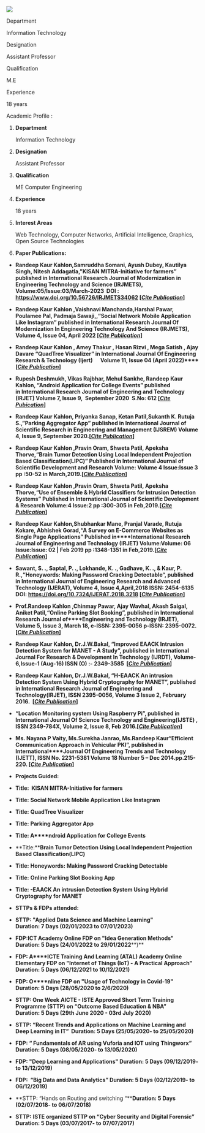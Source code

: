 [![](/sites/default/files/styles/faculty_images/public/2023-08/IMG_20230804_101601.jpg?itok=F1D8B9Mc)](/sites/default/files/2023-08/IMG_20230804_101601.jpg)

Department

Information Technology

Designation

Assistant Professor

Qualification

M.E

Experience

18 years

Academic Profile :

1. **Department**

   Information Technology
2. **Designation**

   Assistant Professor
3. **Qualification**

   ME Computer Engineering
4. **Experience**

   18 years
5. **Interest Areas**

   Web Technology, Computer Networks, Artificial Intelligence, Graphics, Open Source Technologies
6. **Paper Publications:**

* **Randeep Kaur Kahlon,Samruddha Somani, Ayush Dubey, Kautilya Singh, Nitesh Addagatla,”KISAN MITRA-Initiative for farmers” published in International Research Journal of Modernization in Engineering Technology and Science (IRJMETS), Volume:05/Issue:03/March-2023  DOI : <https://www.doi.org/10.56726/IRJMETS34062> [**[***Cite Publication***](https://www.irjmets.com/uploadedfiles/paper/issue_3_march_2023/34062/final/fin_irjmets1677942733.pdf)**]**
* **Randeep Kaur Kahlon ,Vaishnavi Manchanda,Harshal Pawar, Poulamee Pal, Padmaja Sawaji,,“Social Network Mobile Application Like Instagram” published in International Research Journal Of Modernization In Engineering Technology And Science (IRJMETS), Volume 4, Issue 04, April 2022 [**[***Cite Publication***](https://www.irjmets.com/uploadedfiles/paper/issue_4_april_2022/21400/final/fin_irjmets1651137791.pdf)**]**
* **Randeep Kaur Kahlon , Amey Thakur , Hasan Rizvi , Mega Satish , Ajay Davare “QuadTree Visualizer” in International Journal Of Engineering Research & Technology (Ijert)      Volume 11, Issue 04 (April 2022)****[**[***Cite Publication***](https://www.ijert.org/research/quadtree-visualizer-IJERTV11IS040156.pdf)**]**
* **Rupesh Deshmukh, Vikas Rajbhar, Mehul Sankhe, Randeep Kaur Kahlon, “Android Application for College Events” published in International Research Journal of** **Engineering and Technology (IRJET) Volume 7, Issue 9,  September 2020  S.No: 612 [**[***Cite Pubication***](https://www.irjet.net/archives/V7/i9/IRJET-V7I9612.pdf)**]**
* **Randeep Kaur Kahlon, Priyanka Sanap, Ketan Patil,Sukanth K. Rutuja S.,”Parking Aggregator App” published in International Journal of Scientific Research in Engineering and Management (IJSREM) Volume 4, Issue 9, September 2020.[**[***Cite Publication***](https://ijsrem.com/volume-04-issue-09-september-2020/)**]**
* **Randeep Kaur Kahlon ,Pravin Oram, Shweta Patil, Apeksha Thorve,“Brain Tumor Detection Using Local Independent Projection Based Classification(LIPC)” Published in International Journal of Scientific Development and Research Volume: Volume 4 Issue:Issue 3 pp :50-52 in March,2019.[**[***Cite Publication***](https://www.ijsdr.org/papers/IJSDR1903011.pdf)**]**
* **Randeep Kaur Kahlon ,Pravin Oram, Shweta Patil, Apeksha Thorve,“Use of Ensemble & Hybrid Classifiers for Intrusion Detection Systems” Published in International Journal of Scientific Development & Research Volume:4 Issue:2 pp :300-305 in Feb,2019.[**[***Cite Publication***](https://www.ijsdr.org/papers/IJSDR1903011.pdf)**]**
* **Randeep Kaur Kahlon,Shubhankar Mane, Pranjal Varade, Rutuja Kokare, Abhishek Gorad,“A Survey on E-Commerce Websites as Single Page Applications” Published in****International Research Journal of Engineering and Technology (IRJET) Volume:Volume: 06 Issue:Issue: 02 | Feb 2019 pp :1348-1351 in Feb,2019.[**[***Cite Publication***](https://www.irjet.net/archives/V6/i2/IRJET-V6I2269.pdf)**]**
* **Sawant, S. ., Saptal, P. ., Lokhande, K. ., Gadhave, K. ., & Kaur, P. R.,“Honeywords: Making Password Cracking Detectable“, published in International Journal of Engineering Research and Advanced Technology (IJERAT), Volume 4, Issue 4,April,2018 ISSN: 2454-6135 DOI: <https://doi.org/10.7324/IJERAT.2018.3218> [**[***Cite Publication***](https://ijerat.com/index.php/ijerat/article/view/364)**]**
* **Prof.Randeep Kahlon ,Chinmay Pawar, Ajay Wavhal, Akash Saigal, Aniket Patil,“Online Parking Slot Booking”, published in International Research Journal of****Engineering and Technology (IRJET), Volume 5, Issue 3, March 18, e-ISSN: 2395-0056 p-ISSN: 2395-0072. [**[***Cite Publication***](https://www.irjet.net/archives/V5/i3/IRJET-V5I3287.pdf)**]**
* **Randeep Kaur Kahlon, Dr.J.W.Bakal, “Improved EAACK Intrusion Detection System for MANET - A Study”, published in International Journal For Research & Development In Technology (IJRDT), Volume-6,Issue-1 (Aug-16) ISSN (O) :- 2349-3585  [**[***Cite Publication***](https://www.ijrdt.org/upload/44528IJRDTVLIS1-6133.pdf)**]**
* **Randeep Kaur Kahlon, Dr.J.W.Bakal, “H-EAACK An intrusion Detection System Using Hybrid Cryptography for MANET”, published in International Research Journal of Engineering and Technology(IRJET), ISSN 2395-0056, Volume 3 Issue 2, February 2016.  [**[***Cite Publication***](https://www.irjet.net/archives/V3/i3/IRJET-V3I3185.pdf)**]**
* **“Location Monitoring system Using Raspberry Pi”, published in International Journal Of Science Technology and Engineering(IJSTE) , ISSN 2349-784X, Volume 2, Issue 8, Feb 2016.[**[***Cite Publication***](https://issuu.com/ijste/docs/ijstev2i8097)**]**
* **Ms. Nayana P Vaity, Ms.Surekha Janrao, Ms.Randeep Kaur“Efficient Communication Approach in Vehicular PKI”, published in International****Journal Of Engineering Trends and Technology (IJETT), ISSN No. 2231-5381 Volume 18 Number 5 – Dec 2014.pp.215-220. [**[***Cite Publication***](https://ijettjournal.org/archive/ijett-v18p244)**]**



* **Projects Guided:**
* **Title:  KISAN MITRA-Initiative for farmers**
* **Title:** **Social Network Mobile Application Like Instagram**
* **Title:** **QuadTree Visualizer**
* **Title:** **Parking Aggregator App**
* **Title: A****ndroid Application for College Events**
* **Title:****Brain Tumor Detection Using Local Independent Projection Based Classification(LIPC)**
* **Title:** **Honeywords: Making Password Cracking Detectable**
* **Title:** **Online Parking Slot Booking App**
* **Title: -EAACK An intrusion Detection System Using Hybrid Cryptography for MANET**
* **STTPs & FDPs attended:**
* **STTP: "A****pplied Data Science and Machine Learning****"**  
  **Duration: 7 Days (****02/01/2023 to 07/01/2023****)**
* **FDP:****ICT Academy** **Online FDP on "****Idea Generation Methods****"**  
  **Duration: 5 Days (24****/01/2022 to 29/01/2022****)**
* **FDP: A****ICTE Training And Learning (ATAL) Academy Online Elementary FDP on "Internet of Things (IoT) - A Practical Approach"**  
  **Duration: 5 Days (06/12/2021 to 10/12/2021)**
* **FDP: O****nline FDP on "Usage of Technology in Covid-19"**  
  **Duration: 5 Days (****28/05/2020 to 2/6/2020****)**
* **STTP: One Week AICTE - ISTE Approved Short Term Training Programme (STTP) on “Outcome Based Education & NBA”**  
  **Duration: 5 Days (29th June 2020 - 03rd July 2020)**
* **STTP: “Recent Trends and Applications on Machine Learning and Deep Learning in IT”  Duration: 5 Days (25/05/2020- to 25/05/2020)**
* **FDP: “ Fundamentals of AR using Vuforia and IOT using Thingworx” Duration: 5 Days (08/05/2020- to 13/05/2020)**
* **FDP: "Deep Learning and Applications" Duration: 5 Days (09/12/2019- to 13/12/2019)**
* **FDP:  “Big Data and Data Analytics” Duration: 5 Days (02/12/2019- to 06/12/2019)**
* **STTP: “Hands on Routing and switching “****Duration: 5 Days (02/07/2018- to 06/07/2018)**
* **STTP:** **ISTE organized STTP on “Cyber Security and Digital Forensic” Duration: 5 Days (03/07/2017- to 07/07/2017)**
